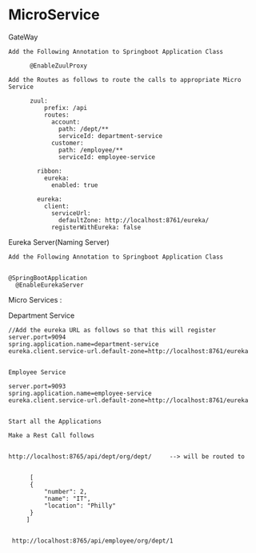 # MicroService


GateWay

    Add the Following Annotation to Springboot Application Class
    
          @EnableZuulProxy
          
    Add the Routes as follows to route the calls to appropriate Micro Service
       
          zuul:
              prefix: /api
              routes:
                account: 
                  path: /dept/**
                  serviceId: department-service
                customer: 
                  path: /employee/**
                  serviceId: employee-service        

            ribbon:
              eureka:
                enabled: true

            eureka:
              client:
                serviceUrl:
                  defaultZone: http://localhost:8761/eureka/
                registerWithEureka: false       

    
Eureka Server(Naming Server)
	
    Add the Following Annotation to Springboot Application Class


    @SpringBootApplication
      @EnableEurekaServer 
Micro Services :
   
   Department Service
   
    //Add the eureka URL as follows so that this will register 
    server.port=9094
    spring.application.name=department-service
    eureka.client.service-url.default-zone=http://localhost:8761/eureka


    Employee Service

    server.port=9093
    spring.application.name=employee-service
    eureka.client.service-url.default-zone=http://localhost:8761/eureka
    
    
    Start all the Applications 
    
    Make a Rest Call follows 
    
    
    http://localhost:8765/api/dept/org/dept/     --> will be routed to 
    
    
          [
          {
              "number": 2,
              "name": "IT",
              "location": "Philly"
          }
         ]
   
   
     http://localhost:8765/api/employee/org/dept/1
     
        
     
   
